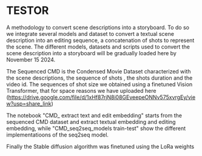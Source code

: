# TESTOR
A methodology to convert scene descriptions into a storyboard. To do so we integrate several
models and dataset to convert a textual scene description into an editing sequence, a concatenation
of shots to represent the scene. The different models, datasets and scripts used to convert the
scene description into a storyboard will be gradually loaded here by November 15 2024. 

The Sequenced CMD is the Condensed Movie Dataset characterized with the scene descriptions, the sequence of shots ,
the shots duration and the video id. The sequences of shot size we obtained using a finetuned Vision Transformer, 
that for space reasons we have uploaded here (https://drive.google.com/file/d/1xHf87rjN8i08GEveepeONNv575xvrgEy/view?usp=share_link)

The notebook "CMD_ extract text and edit embedding" starts from the sequenced CMD dataset and extract textual embedding and editing 
embedding, while "CMD_seq2seq_models train-test" show the different implementatioons of the seq2seq model.

Finally the Stable diffusion algorithm was finetuned using the LoRa weights
